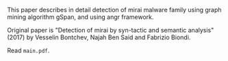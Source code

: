 This paper describes in detail detection of mirai malware family using graph mining algorithm gSpan,
and using angr framework.

Original paper is "Detection of mirai by syn-tactic and semantic analysis" (2017) by 
Vesselin Bontchev, Najah Ben Said and Fabrizio Biondi.

Read `main.pdf`.

